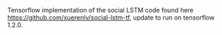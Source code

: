 Tensorflow implementation of the social LSTM code found here https://github.com/xuerenlv/social-lstm-tf, update to run on tensorflow 1.2.0.
